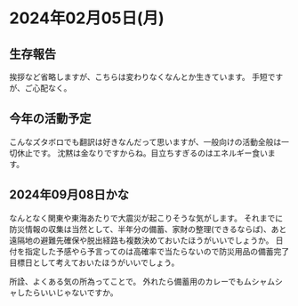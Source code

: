# 2024年02月05日(月)

## 生存報告

挨拶など省略しますが、こちらは変わりなくなんとか生きています。
手短ですが、ご心配なく。

## 今年の活動予定

こんなズタボロでも翻訳は好きなんだって思いますが、一般向けの活動全般は一切休止です。
沈黙は金なりですからね。目立ちすぎるのはエネルギー食います。

## 2024年09月08日かな

なんとなく関東や東海あたりで大震災が起こりそうな気がします。
それまでに防災情報の収集は当然として、半年分の備蓄、家財の整理(できるならば)、あと遠隔地の避難先確保や脱出経路も複数決めておいたほうがいいでしょうか。
日付を指定した予感やら予言ってのは高確率で当たらないので防災用品の備蓄完了目標日として考えておいたほうがいいでしょう。

所詮、よくある気の所為ってことで。
外れたら備蓄用のカレーでもムシャムシャしたらいいじゃないですか。
